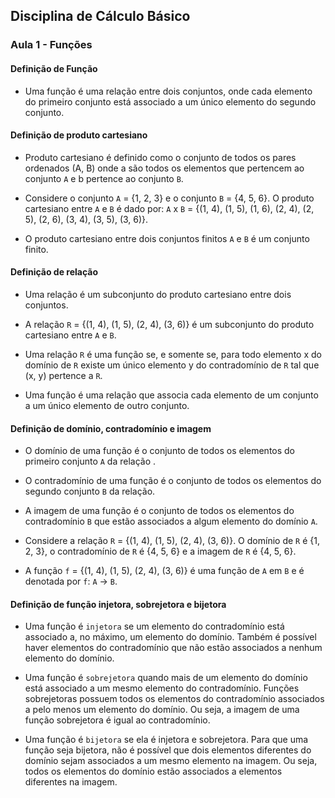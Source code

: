 ## Disciplina de Cálculo Básico

### Aula 1 - Funções

#### Definição de Função

- Uma função é uma relação entre dois conjuntos, onde cada elemento do primeiro conjunto está associado a um único elemento do segundo conjunto.

#### Definição de produto cartesiano

- Produto cartesiano é definido como o conjunto de todos os pares ordenados (A, B) onde a são todos os elementos que pertencem ao conjunto `A` e b pertence ao conjunto `B`.

- Considere o conjunto `A` = {1, 2, 3} e o conjunto `B` = {4, 5, 6}. O produto cartesiano entre `A` e `B` é dado por: `A` x `B` = {(1, 4), (1, 5), (1, 6), (2, 4), (2, 5), (2, 6), (3, 4), (3, 5), (3, 6)}.

- O produto cartesiano entre dois conjuntos finitos `A` e `B` é um conjunto finito.

#### Definição de relação

- Uma relação é um subconjunto do produto cartesiano entre dois conjuntos.

- A relação `R` = {(1, 4), (1, 5), (2, 4), (3, 6)} é um subconjunto do produto cartesiano entre `A` e `B`.

- Uma relação `R` é uma função se, e somente se, para todo elemento x do domínio de `R` existe um único elemento y do contradomínio de `R` tal que (x, y) pertence a `R`.

- Uma função é uma relação que associa cada elemento de um conjunto a um único elemento de outro conjunto.

#### Definição de domínio, contradomínio e imagem

- O domínio de uma função é o conjunto de todos os elementos do primeiro conjunto `A` da relação .

- O contradomínio de uma função é o conjunto de todos os elementos do segundo conjunto `B` da relação.

- A imagem de uma função é o conjunto de todos os elementos do contradomínio `B` que estão associados a algum elemento do domínio `A`.

- Considere a relação `R` = {(1, 4), (1, 5), (2, 4), (3, 6)}. O domínio de `R` é {1, 2, 3}, o contradomínio de `R` é {4, 5, 6} e a imagem de `R` é {4, 5, 6}.

- A função `f` = {(1, 4), (1, 5), (2, 4), (3, 6)} é uma função de `A` em `B` e é denotada por `f`: `A` -> `B`.

#### Definição de função injetora, sobrejetora e bijetora

- Uma função é `injetora` se um elemento do contradomínio está associado a, no máximo, um elemento do domínio. Também é possível haver elementos do contradomínio que não estão associados a nenhum elemento do domínio.

- Uma função é `sobrejetora` quando mais de um elemento do domínio está associado a um mesmo elemento do contradomínio. Funções sobrejetoras possuem todos os elementos do contradomínio associados a pelo menos um elemento do domínio. Ou seja, a imagem de uma função sobrejetora é igual ao contradomínio.

- Uma função é `bijetora` se ela é injetora e sobrejetora. Para que uma função seja bijetora, não é possível que dois elementos diferentes do domínio sejam associados a um mesmo elemento na imagem. Ou seja, todos os elementos do domínio estão associados a elementos diferentes na imagem.